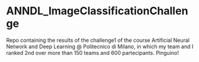 # ANNDL_ImageClassificationChallenge
Repo containing the results of the challenge1 of the course Artificial Neural Network and Deep Learning @ Politecnico di Milano, in which my team and I ranked 2nd over more than 150 teams and 600 partecipants. Pinguino!

